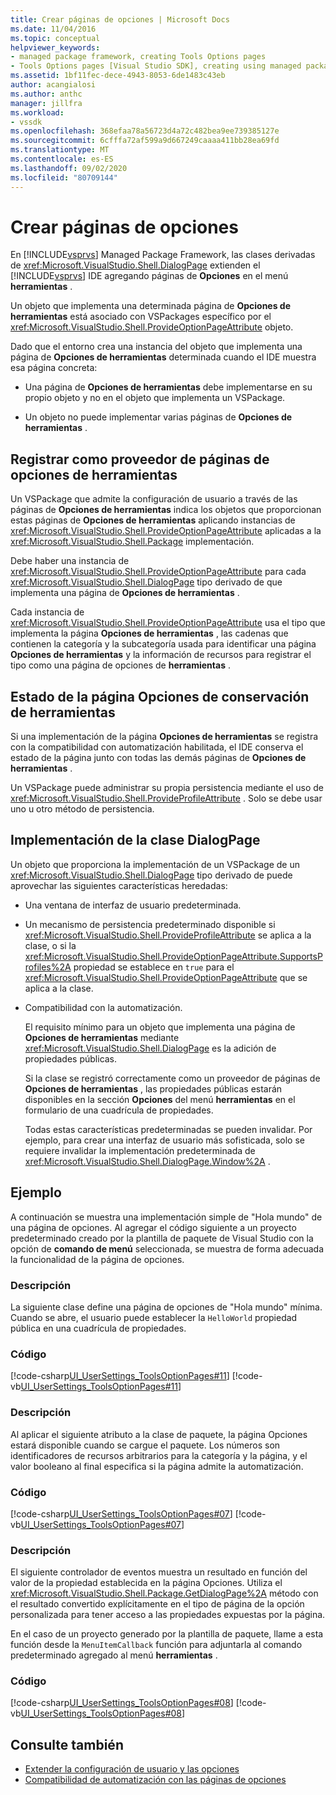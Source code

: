 ```yaml
---
title: Crear páginas de opciones | Microsoft Docs
ms.date: 11/04/2016
ms.topic: conceptual
helpviewer_keywords:
- managed package framework, creating Tools Options pages
- Tools Options pages [Visual Studio SDK], creating using managed package framework
ms.assetid: 1bf11fec-dece-4943-8053-6de1483c43eb
author: acangialosi
ms.author: anthc
manager: jillfra
ms.workload:
- vssdk
ms.openlocfilehash: 368efaa78a56723d4a72c482bea9ee739385127e
ms.sourcegitcommit: 6cfffa72af599a9d667249caaaa411bb28ea69fd
ms.translationtype: MT
ms.contentlocale: es-ES
ms.lasthandoff: 09/02/2020
ms.locfileid: "80709144"
---
```

# <a name="create-options-pages"></a>Crear páginas de opciones
En [!INCLUDE[vsprvs](../../code-quality/includes/vsprvs_md.md)] Managed Package Framework, las clases derivadas de <xref:Microsoft.VisualStudio.Shell.DialogPage> extienden el [!INCLUDE[vsprvs](../../code-quality/includes/vsprvs_md.md)] IDE agregando páginas de **Opciones** en el menú **herramientas** .

 Un objeto que implementa una determinada página de **Opciones de herramientas** está asociado con VSPackages específico por el <xref:Microsoft.VisualStudio.Shell.ProvideOptionPageAttribute> objeto.

 Dado que el entorno crea una instancia del objeto que implementa una página de **Opciones de herramientas** determinada cuando el IDE muestra esa página concreta:

- Una página de **Opciones de herramientas** debe implementarse en su propio objeto y no en el objeto que implementa un VSPackage.

- Un objeto no puede implementar varias páginas de **Opciones de herramientas** .

## <a name="register-as-a-tools-options-page-provider"></a>Registrar como proveedor de páginas de opciones de herramientas
 Un VSPackage que admite la configuración de usuario a través de las páginas de **Opciones de herramientas** indica los objetos que proporcionan estas páginas de **Opciones de herramientas** aplicando instancias de <xref:Microsoft.VisualStudio.Shell.ProvideOptionPageAttribute> aplicadas a la <xref:Microsoft.VisualStudio.Shell.Package> implementación.

 Debe haber una instancia de <xref:Microsoft.VisualStudio.Shell.ProvideOptionPageAttribute> para cada <xref:Microsoft.VisualStudio.Shell.DialogPage> tipo derivado de que implementa una página de **Opciones de herramientas** .

 Cada instancia de <xref:Microsoft.VisualStudio.Shell.ProvideOptionPageAttribute> usa el tipo que implementa la página **Opciones de herramientas** , las cadenas que contienen la categoría y la subcategoría usada para identificar una página **Opciones de herramientas** y la información de recursos para registrar el tipo como una página de opciones de **herramientas** .

## <a name="persist-tools-options-page-state"></a>Estado de la página Opciones de conservación de herramientas
 Si una implementación de la página **Opciones de herramientas** se registra con la compatibilidad con automatización habilitada, el IDE conserva el estado de la página junto con todas las demás páginas de **Opciones de herramientas** .

 Un VSPackage puede administrar su propia persistencia mediante el uso de <xref:Microsoft.VisualStudio.Shell.ProvideProfileAttribute> . Solo se debe usar uno u otro método de persistencia.

## <a name="implement-dialogpage-class"></a>Implementación de la clase DialogPage
 Un objeto que proporciona la implementación de un VSPackage de un <xref:Microsoft.VisualStudio.Shell.DialogPage> tipo derivado de puede aprovechar las siguientes características heredadas:

- Una ventana de interfaz de usuario predeterminada.

- Un mecanismo de persistencia predeterminado disponible si <xref:Microsoft.VisualStudio.Shell.ProvideProfileAttribute> se aplica a la clase, o si la <xref:Microsoft.VisualStudio.Shell.ProvideOptionPageAttribute.SupportsProfiles%2A> propiedad se establece en `true` para el <xref:Microsoft.VisualStudio.Shell.ProvideOptionPageAttribute> que se aplica a la clase.

- Compatibilidad con la automatización.

  El requisito mínimo para un objeto que implementa una página de **Opciones de herramientas** mediante <xref:Microsoft.VisualStudio.Shell.DialogPage> es la adición de propiedades públicas.

  Si la clase se registró correctamente como un proveedor de páginas de **Opciones de herramientas** , las propiedades públicas estarán disponibles en la sección **Opciones** del menú **herramientas** en el formulario de una cuadrícula de propiedades.

  Todas estas características predeterminadas se pueden invalidar. Por ejemplo, para crear una interfaz de usuario más sofisticada, solo se requiere invalidar la implementación predeterminada de <xref:Microsoft.VisualStudio.Shell.DialogPage.Window%2A> .

## <a name="example"></a>Ejemplo
 A continuación se muestra una implementación simple de "Hola mundo" de una página de opciones. Al agregar el código siguiente a un proyecto predeterminado creado por la plantilla de paquete de Visual Studio con la opción de **comando de menú** seleccionada, se muestra de forma adecuada la funcionalidad de la página de opciones.

### <a name="description"></a>Descripción
 La siguiente clase define una página de opciones de "Hola mundo" mínima. Cuando se abre, el usuario puede establecer la `HelloWorld` propiedad pública en una cuadrícula de propiedades.

### <a name="code"></a>Código
 [!code-csharp[UI_UserSettings_ToolsOptionPages#11](../../extensibility/internals/codesnippet/CSharp/creating-options-pages_1.cs)]
 [!code-vb[UI_UserSettings_ToolsOptionPages#11](../../extensibility/internals/codesnippet/VisualBasic/creating-options-pages_1.vb)]

### <a name="description"></a>Descripción
 Al aplicar el siguiente atributo a la clase de paquete, la página Opciones estará disponible cuando se cargue el paquete. Los números son identificadores de recursos arbitrarios para la categoría y la página, y el valor booleano al final especifica si la página admite la automatización.

### <a name="code"></a>Código
 [!code-csharp[UI_UserSettings_ToolsOptionPages#07](../../extensibility/internals/codesnippet/CSharp/creating-options-pages_2.cs)]
 [!code-vb[UI_UserSettings_ToolsOptionPages#07](../../extensibility/internals/codesnippet/VisualBasic/creating-options-pages_2.vb)]

### <a name="description"></a>Descripción
 El siguiente controlador de eventos muestra un resultado en función del valor de la propiedad establecida en la página Opciones. Utiliza el <xref:Microsoft.VisualStudio.Shell.Package.GetDialogPage%2A> método con el resultado convertido explícitamente en el tipo de página de la opción personalizada para tener acceso a las propiedades expuestas por la página.

 En el caso de un proyecto generado por la plantilla de paquete, llame a esta función desde la `MenuItemCallback` función para adjuntarla al comando predeterminado agregado al menú **herramientas** .

### <a name="code"></a>Código
 [!code-csharp[UI_UserSettings_ToolsOptionPages#08](../../extensibility/internals/codesnippet/CSharp/creating-options-pages_3.cs)]
 [!code-vb[UI_UserSettings_ToolsOptionPages#08](../../extensibility/internals/codesnippet/VisualBasic/creating-options-pages_3.vb)]

## <a name="see-also"></a>Consulte también
- [Extender la configuración de usuario y las opciones](../../extensibility/extending-user-settings-and-options.md)
- [Compatibilidad de automatización con las páginas de opciones](../../extensibility/internals/automation-support-for-options-pages.md)
